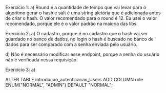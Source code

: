 Exercício 1:
a) Round é a quantidade de tempo que vai levar para o algoritmo gerar o hash e salt é uma string aletória que é adicionada antes de criar o hash. O valor recomendado para o round é 12. Eu usei o valor recomendado, porque ele é o valor padrão na maioria das libs.

Exercício 2:
a) O cadastro, porque é no cadastro que o hash vai ser guardado no banco de dados, no login o hash é buscado no banco de dados para ser comparado com a senha enviada pelo usuário.

d) Não é necessário modificar esse endpoint, porque a senha do usuário não é verificada nessa requisição.

Exercício 3:
a)

ALTER TABLE introducao_autenticacao_Users
ADD COLUMN role ENUM("NORMAL", "ADMIN") DEFAULT "NORMAL";